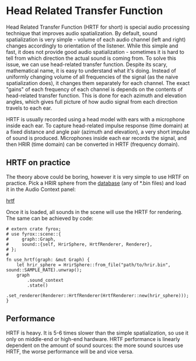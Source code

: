 # Head Related Transfer Function 

Head Related Transfer Function (HRTF for short) is special audio processing technique that improves audio spatialization.
By default, sound spatialization is very simple - volume of each audio channel (left and right) changes accordingly to
orientation of the listener. While this simple and fast, it does not provide good audio spatialization - sometimes
it is hard to tell from which direction the actual sound is coming from. To solve this issue, we can use head-related
transfer function. Despite its scary, mathematical name, it is easy to understand what it's doing. Instead of uniformly
changing volume of all frequencies of the signal (as the naive spatialization does), it changes them separately for 
each channel. The exact "gains" of each frequency of each channel is depends on the contents of head-related transfer
function. This is done for each azimuth and elevation angles, which gives full picture of how audio signal from each
direction travels to each ear.

HRTF is usually recorded using a head model with ears with a microphone inside each ear. To capture head-related impulse
response (time domain) at a fixed distance and angle pair (azimuth and elevation), a very short impulse of sound is produced. 
Microphones inside each ear records the signal, and then HRIR (time domain) can be converted in HRTF (frequency domain).

## HRTF on practice

The theory above could be boring, however it is very simple to use HRTF on practice. Pick a HRIR sphere from the 
[database](https://github.com/mrDIMAS/hrir_sphere_builder/tree/master/hrtf_base/IRCAM) (any of *.bin files) and load
it in the Audio Context panel:

[hrtf](hrtf.png)

Once it is loaded, all sounds in the scene will use the HRTF for rendering. The same can be achieved by code:

```rust,no_run
# extern crate fyrox;
# use fyrox::scene::{
#     graph::Graph,
#     sound::{self, HrirSphere, HrtfRenderer, Renderer},
# };
# 
fn use_hrtf(graph: &mut Graph) {
    let hrir_sphere = HrirSphere::from_file("path/to/hrir.bin", sound::SAMPLE_RATE).unwrap();
    graph
        .sound_context
        .state()
        .set_renderer(Renderer::HrtfRenderer(HrtfRenderer::new(hrir_sphere)));
}
```

## Performance

HRTF is heavy. It is 5-6 times slower than the simple spatialization, so use it only on middle-end or high-end hardware.
HRTF performance is linearly dependent on the amount of sound sources: the more sound sources use HRTF, the worse performance
will be and vice versa.